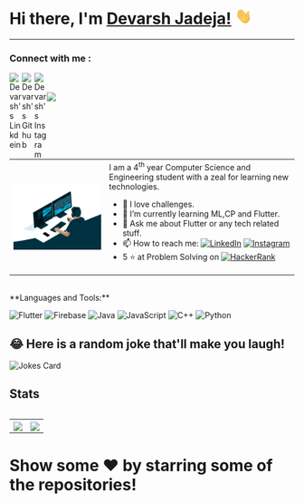 # Hi there, I'm [Devarsh Jadeja!](https://github.com/devarsh9) <img src="https://github.com/devarsh9/devarsh9/blob/main/Resources/Hi.gif" alt="HI" width="30px"/>
<hr/>
<p>
  <h3 align="left">Connect with me :</h3>
  <a href="https://www.linkedin.com/in/devarsh-jadeja-177b281a4/">
    <img align="left" alt="Devarsh's Linkdein" width="22px" src="https://cdn.jsdelivr.net/npm/simple-icons@v3/icons/linkedin.svg" />
  </a>
  <a href="https://github.com/devarsh9">
    <img align="left" alt="Devarsh's Github" width="22px" src="https://cdn.jsdelivr.net/npm/simple-icons@v3/icons/github.svg" />
  </a>
  <a href="https://www.instagram.com/devarsh09/">
    <img align="left" alt="Devarsh's Instagram" width="22px" src="https://cdn.jsdelivr.net/npm/simple-icons@v3/icons/instagram.svg" />
  </a>
</p>
<br/>
<br/>
<img align="left" src="https://komarev.com/ghpvc/?username=devarsh9"/>


<br/>
<br/>
<table border=0>
  <tr>
    <td>
      <img align="right" src="https://github.com/devarsh9/devarsh9/blob/main/Resources/code.gif" alt="Image" width="400px"/>
    </td>
    <td>I am a 4<sup>th</sup> year Computer Science and Engineering student with a zeal for learning new technologies.

- 🔭 I love challenges.
- 🌱 I’m currently learning ML,CP and Flutter.
- 💬 Ask me about Flutter or any tech related stuff.
- 📫 How to reach me: <a href="https://www.linkedin.com/in/devarsh-jadeja-177b281a4"><img alt="LinkedIn" src="https://img.shields.io/badge/linkedin-%230077B5.svg?&style=for-the-badge&logo=linkedin&logoColor=white"/></a> <a href=""><img alt="Instagram" src="https://img.shields.io/badge/devarsh09-%23E4405F.svg?&style=for-the-badge&logo=Instagram&logoColor=white"/></a>
- 5 ⭐ at Problem Solving on <a href ="https://www.hackerrank.com/jadejadevarsh9"><img alt="HackerRank" src="https://img.shields.io/badge/-Hackerrank-2EC866?style=for-the-badge&logo=HackerRank&logoColor=white" /></a>
    </td>
    </tr>
<table>


<br>
**Languages and Tools:**  

<img alt="Flutter" src="https://img.shields.io/badge/Flutter-%2302569B.svg?&style=for-the-badge&logo=Flutter&logoColor=white"/> <img alt="Firebase" src="https://img.shields.io/badge/firebase-%23039BE5.svg?&style=for-the-badge&logo=firebase"/> <img alt="Java" src="https://img.shields.io/badge/java-%23ED8B00.svg?&style=for-the-badge&logo=java&logoColor=white"/> <img alt="JavaScript" src="https://img.shields.io/badge/javascript-%23323330.svg?&style=for-the-badge&logo=javascript&logoColor=%23F7DF1E" /> <img alt="C++" src="https://img.shields.io/badge/c++-%2300599C.svg?&style=for-the-badge&logo=c%2B%2B&ogoColor=white"/> <img alt="Python" src="https://img.shields.io/badge/python-%2314354C.svg?&style=for-the-badge&logo=python&logoColor=white"/>

## 😂 Here is a random joke that'll make you laugh!
![Jokes Card](https://readme-jokes.vercel.app/api)

## Stats
<table border=0>
  <tr>
    <td><img align="center" src="https://github-readme-stats.vercel.app/api?username=devarsh9&show_icons=true&theme=radical" /></td>
    <td><img align="center" src="https://github-readme-stats.vercel.app/api/top-langs/?username=devarsh9&theme=radical&hide_langs_below=0.5" /></td>
  </tr>
</table>


# Show some ❤️ by starring some of the repositories!
